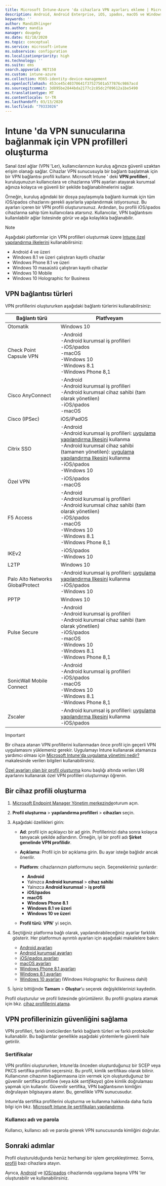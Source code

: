 ```yaml
---
title: Microsoft Intune-Azure 'da cihazlara VPN ayarları ekleme | Microsoft Docs
description: Android, Android Enterprise, iOS, ıpados, macOS ve Windows cihazlarında, Microsoft Intune 'de sanal özel ağ (VPN) bağlantıları oluşturmak için yerleşik ayarları kullanın.
keywords: ''
author: MandiOhlinger
ms.author: mandia
manager: dougeby
ms.date: 02/18/2020
ms.topic: conceptual
ms.service: microsoft-intune
ms.subservice: configuration
ms.localizationpriority: high
ms.technology: ''
ms.suite: ems
search.appverid: MET150
ms.custom: intune-azure
ms.collection: M365-identity-device-management
ms.openlocfilehash: 453ce45c40370641f37527501a577876c9867acd
ms.sourcegitcommit: 3d895be2844bda2177c2c85dc2f09612a1be5490
ms.translationtype: MT
ms.contentlocale: tr-TR
ms.lasthandoff: 03/13/2020
ms.locfileid: "79333026"
---
```

# <a name="create-vpn-profiles-to-connect-to-vpn-servers-in-intune"></a>Intune 'da VPN sunucularına bağlanmak için VPN profilleri oluşturma



Sanal özel ağlar (VPN 'Ler), kullanıcılarınızın kuruluş ağınıza güvenli uzaktan erişim olanağı sağlar. Cihazlar VPN sunucusuyla bir bağlantı başlatmak için bir VPN bağlantısı profili kullanır. Microsoft Intune ' deki **VPN profilleri** , kuruluşunuzun kullanıcılara ve cihazlarına VPN ayarları atayarak kurumsal ağınıza kolayca ve güvenli bir şekilde bağlanabilmelerini sağlar.

Örneğin, kuruluş ağındaki bir dosya paylaşımıyla bağlantı kurmak için tüm iOS/ıpados cihazlarını gerekli ayarlarla yapılandırmak istiyorsunuz. Bu ayarları içeren bir VPN profili oluşturursunuz. Ardından, bu profili iOS/ıpados cihazlarına sahip tüm kullanıcılara atarsınız. Kullanıcılar, VPN bağlantısını kullanılabilir ağlar listesinde görür ve ağa kolaylıkla bağlanabilir.

> [!NOTE]
> Aşağıdaki platformlar için VPN profilleri oluşturmak üzere [Intune özel yapılandırma ilkelerini](custom-settings-configure.md) kullanabilirsiniz:
>
> * Android 4 ve üzeri
> * Windows 8.1 ve üzeri çalıştıran kayıtlı cihazlar
> * Windows Phone 8.1 ve üzeri
> * Windows 10 masaüstü çalıştıran kayıtlı cihazlar
> * Windows 10 Mobile
> * Windows 10 Holographic for Business

## <a name="vpn-connection-types"></a>VPN bağlantısı türleri

VPN profillerini oluştururken aşağıdaki bağlantı türlerini kullanabilirsiniz:

|Bağlantı türü|Platfveyam|
|-|-|
|Otomatik|Windows 10|
|Check Point Capsule VPN|-Android<br/>-Android kurumsal iş profilleri<br/>-iOS/ıpados<br/>-macOS<br/>-Windows 10<br/>-Windows 8.1<br/>-Windows Phone 8,1|
|Cisco AnyConnect|-Android<br/>-Android kurumsal iş profilleri<br/>-Android kurumsal cihaz sahibi (tam olarak yönetilen)<br/>-iOS/ıpados<br/>-macOS|
|Cisco (IPSec)|iOS/iPadOS|
|Citrix SSO|-Android<br/>-Android kurumsal iş profilleri: [uygulama yapılandırma Ilkesini](../apps/app-configuration-policies-use-android.md) kullanma<br/>-Android kurumsal cihaz sahibi (tamamen yönetilen): [uygulama yapılandırma Ilkesini](../apps/app-configuration-policies-use-android.md) kullanma<br/>-iOS/ıpados<br/>-Windows 10|
|Özel VPN|-iOS/ıpados<br/>-macOS|
|F5 Access|-Android<br/>-Android kurumsal iş profilleri<br/>-Android kurumsal cihaz sahibi (tam olarak yönetilen)<br/>-iOS/ıpados<br/>-macOS<br/>-Windows 10<br/>-Windows 8.1<br/>-Windows Phone 8,1|
|IKEv2| -iOS/ıpados<br/>-Windows 10|
|L2TP|Windows 10|
|Palo Alto Networks GlobalProtect|-Android kurumsal iş profilleri: [uygulama yapılandırma Ilkesini](../apps/app-configuration-policies-use-android.md) kullanma<br/>-iOS/ıpados<br/>-Windows 10|
|PPTP|Windows 10|
|Pulse Secure|-Android<br/>-Android kurumsal iş profilleri<br/>-Android kurumsal cihaz sahibi (tam olarak yönetilen)<br/>-iOS/ıpados<br/>-macOS<br/>-Windows 10<br/>-Windows 8.1<br/>-Windows Phone 8,1|
|SonicWall Mobile Connect|-Android<br/>-Android kurumsal iş profilleri<br/>-iOS/ıpados<br/>-macOS<br/>-Windows 10<br/>-Windows 8.1<br/>-Windows Phone 8,1|
|Zscaler|-Android kurumsal iş profilleri: [uygulama yapılandırma Ilkesini](../apps/app-configuration-policies-use-android.md) kullanma<br/>-iOS/ıpados|

> [!IMPORTANT]
> Bir cihaza atanan VPN profillerini kullanmadan önce profil için geçerli VPN uygulamasını yüklemeniz gerekir. Uygulamayı Intune kullanarak atamanıza yardımcı olması için [Microsoft Intune'da uygulama yönetimi nedir?](../apps/app-management.md) makalesinde verilen bilgileri kullanabilirsiniz.  

[Özel ayarları olan bir profil oluşturma](custom-settings-configure.md) konu başlığı altında verilen URI ayarlarını kullanarak özel VPN profilleri oluşturmayı öğrenin.

## <a name="create-a-device-profile"></a>Bir cihaz profili oluşturma

1. [Microsoft Endpoint Manager Yönetim merkezinde](https://go.microsoft.com/fwlink/?linkid=2109431)oturum açın.
2. **Profil oluşturma** > **yapılandırma profilleri** > **cihazları** seçin.
3. Aşağıdaki özellikleri girin:

    - **Ad**: profil için açıklayıcı bir ad girin. Profillerinizi daha sonra kolayca tanıyacak şekilde adlandırın. Örneğin, iyi bir profil adı **Şirket genelinde VPN profilidir**.
    - **Açıklama**: Profil için bir açıklama girin. Bu ayar isteğe bağlıdır ancak önerilir.
    - **Platform**: cihazlarınızın platformunu seçin. Seçenekleriniz şunlardır:

      - **Android**
      - Yalnızca **Android kurumsal** > **cihaz sahibi**
      - Yalnızca **Android kurumsal** > **iş profili**
      - **iOS/ıpados**
      - **macOS**
      - **Windows Phone 8.1**
      - **Windows 8.1 ve üzeri**
      - **Windows 10 ve üzeri**

    - **Profil türü**: **VPN**' yi seçin.

4. Seçtiğiniz platforma bağlı olarak, yapılandırabileceğiniz ayarlar farklılık gösterir. Her platformun ayrıntılı ayarları için aşağıdaki makalelere bakın:

    - [Android ayarları](vpn-settings-android.md)
    - [Android kurumsal ayarları](vpn-settings-android-enterprise.md)
    - [iOS/ıpados ayarları](vpn-settings-ios.md)
    - [macOS ayarları](vpn-settings-macos.md)
    - [Windows Phone 8.1 ayarları](vpn-settings-windows-phone-8-1.md)
    - [Windows 8.1 ayarları](vpn-settings-windows-8-1.md)
    - [Windows 10 ayarları](vpn-settings-windows-10.md) (Windows Holographic for Business dahil)

5. İşiniz bittiğinde **Tamam** > **Oluştur**’u seçerek değişikliklerinizi kaydedin.

Profil oluşturulur ve profil listesinde görüntülenir. Bu profili gruplara atamak için bkz. [cihaz profillerini atama](device-profile-assign.md).

## <a name="secure-your-vpn-profiles"></a>VPN profillerinizin güvenliğini sağlama

VPN profilleri, farklı üreticilerden farklı bağlantı türleri ve farklı protokoller kullanabilir. Bu bağlantılar genellikle aşağıdaki yöntemlerle güvenli hale getirilir.

### <a name="certificates"></a>Sertifikalar

VPN profilini oluştururken, Intune’da önceden oluşturduğunuz bir SCEP veya PKCS sertifika profilini seçersiniz. Bu profil, kimlik sertifikası olarak bilinir. Kullanıcının cihazının bağlanmasına izin vermek için oluşturduğunuz bir güvenilir sertifika profiline (veya *kök sertifikaya*) göre kimlik doğrulaması yapmak için kullanılır. Güvenilir sertifika, VPN bağlantısının kimliğini doğrulayan bilgisayara atanır. Bu, genellikle VPN sunucusudur.

Intune’da sertifika profillerini oluşturma ve kullanma hakkında daha fazla bilgi için bkz. [Microsoft Intune ile sertifikaları yapılandırma](../protect/certificates-configure.md).

### <a name="user-name-and-password"></a>Kullanıcı adı ve parola

Kullanıcı, kullanıcı adı ve parola girerek VPN sunucusunda kimliğini doğrular.

## <a name="next-steps"></a>Sonraki adımlar

Profil oluşturulduğunda henüz herhangi bir işlem gerçekleştirmez. Sonra, [profili](device-profile-assign.md) bazı cihazlara atayın.

Ayrıca, [Android](android-pulse-secure-per-app-vpn.md) ve [IOS/ıpados](vpn-setting-configure-per-app.md) cihazlarında uygulama başına VPN 'ler oluşturabilir ve kullanabilirsiniz.

